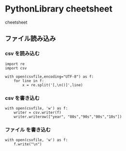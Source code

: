 # PythonLibrary cheetsheet

cheetsheet

## ファイル読み込み
### csv を読み込む

```
import re 
import csv

with open(csvfile,encoding="UTF-8") as f:
    for line in f:
        x = re.split('[,\n()]',line)
```

### csv を書き込む
```
with open(csvfile, 'w') as f:
    writer = csv.writer(f)
    writer.writerow(["year", "80s","90s","00s","10s"])
```
### ファイル を書き込む
```
with open(csvfile, 'w') as f:
    f.write("\n")
```
